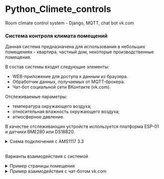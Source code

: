 # Python_Climete_controls
 Room climate control system - Django, MQTT, chat bot vk.com

### Система контроля климата помещений
Данная система предназначена для использования в небольших помещениях - квартира, частный дом, некоторые производственные помещения.

В состав системы входят следующие элементы:
 * WEB-приложение для доступа к данным из браузера.
 * Обработчик данных, получаемых от MQTT-брокера.
 * Чат-бот социальной сети ВКонтакте (vk.com).

Отслеживаемые параметры:
 - температура окружающего воздуха;
 - относительная влажность окружающего воздуха;
 - атмосферное давление.

В качестве отслеживающих устройств используется платформа ESP-01 и датчики BME280 или DS18B20.
<details><summary>Схема подключения с AMS1117 3.3</summary>
![Схема подключения ESP-01 и BME280](https://raw.githubusercontent.com/On-Luck/Python_Climete_controls/master/Climate_controls_system/ESP-01(S)/ESP-01%26BME280_схема.png)
![Схема подключения ESP-01 и DS18B20](https://raw.githubusercontent.com/On-Luck/Python_Climete_controls/master/Climate_controls_system/ESP-01(S)/ESP01%26DS18B20.png)
</details>
&nbsp;

Варианты взаимодействия с системой
<details><summary>Пример страницы помещения</summary>
![Страница помещения](https://raw.githubusercontent.com/On-Luck/Python_Climete_controls/master/Climate_controls_system/room_example.png)
</details>
<details><summary>Пример взаимодействия с чат-ботом vk.com</summary>
Для взаимодействия с чат-ботом используются клавиатуры помещений и

![Чат-бот диалог](https://raw.githubusercontent.com/On-Luck/Python_Climete_controls/master/Climate_controls_system/vkbot/dialog_example.jpg)
Пример графиков
![График изменений параметров чат-бот](https://raw.githubusercontent.com/On-Luck/Python_Climete_controls/master/Climate_controls_system/vkbot/graphs_example.jpg)

</details>
